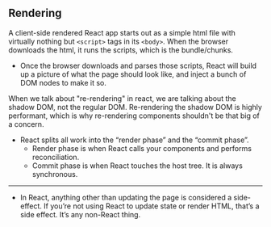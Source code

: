 
## Rendering
A client-side rendered React app starts out as a simple html file with virtually nothing but `<script>` tags in its `<body>`. When the browser downloads the html, it runs the scripts, which is the bundle/chunks.
- Once the browser downloads and parses those scripts, React will build up a picture of what the page should look like, and inject a bunch of DOM nodes to make it so.

When we talk about "re-rendering" in react, we are talking about the shadow DOM, not the regular DOM. Re-rendering the shadow DOM is highly performant, which is why re-rendering components shouldn't be that big of a concern.

- React splits all work into the “render phase” and the “commit phase”.
	- Render phase is when React calls your components and performs reconciliation.
	- Commit phase is when React touches the host tree. It is always synchronous.

* * *

- In React, anything other than updating the page is considered a side-effect. If you’re not using React to update state or render HTML, that’s a side effect. It’s any non-React thing.